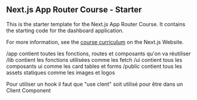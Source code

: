 ## Next.js App Router Course - Starter

This is the starter template for the Next.js App Router Course. It contains the starting code for the dashboard application.

For more information, see the [course curriculum](https://nextjs.org/learn) on the Next.js Website.

/app contient toutes les fonctions, routes et composants qu'on va réutiliser
/lib contient les fonctions utilisées comme les fetch
/ui contient tous les composants ui comme les card tables et forms
/public contient tous les assets statiques comme les images et logos

Pour utiliser un hook il faut que "use clent" soit utilisé pour être dans un Client Component
